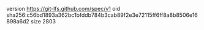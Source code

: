 version https://git-lfs.github.com/spec/v1
oid sha256:c56bd1893a362bc1bfddb784b3cab89f2e3e72115ff6ff8a8b8506e16898a6d2
size 2803
